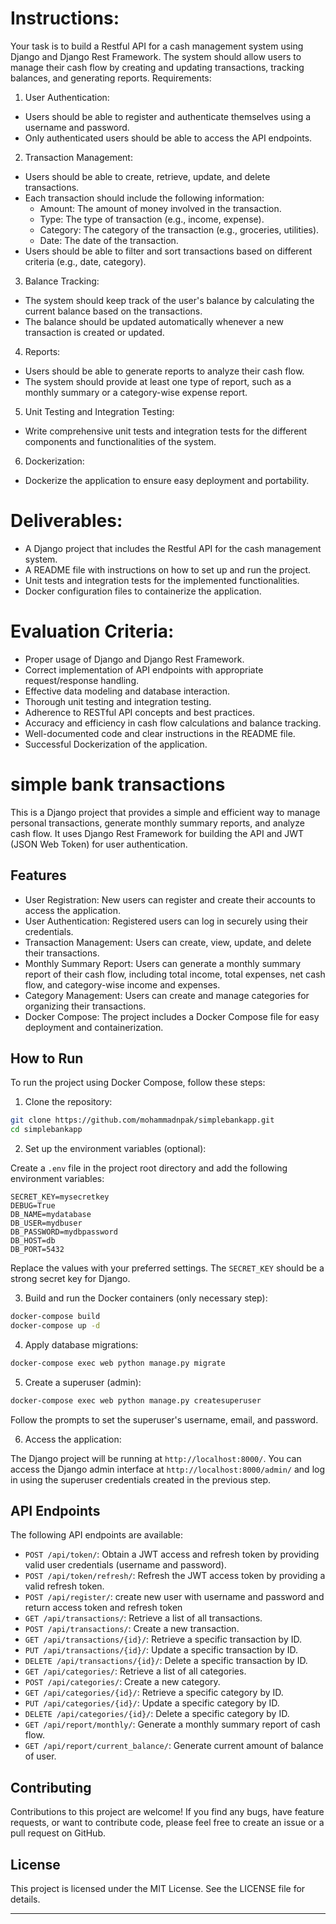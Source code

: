 # Instructions:
Your task is to build a Restful API for a cash management system using Django and Django Rest Framework. The system should allow users to manage their cash flow by creating and updating transactions, tracking balances, and generating reports.
Requirements:
1. User Authentication:
- Users should be able to register and authenticate themselves using a username and password.
- Only authenticated users should be able to access the API endpoints.
2. Transaction Management:
- Users should be able to create, retrieve, update, and delete transactions.
- Each transaction should include the following information:
    - Amount: The amount of money involved in the transaction.
    - Type: The type of transaction (e.g., income, expense).
    - Category: The category of the transaction (e.g., groceries, utilities).
    - Date: The date of the transaction.
- Users should be able to filter and sort transactions based on different criteria (e.g., date, category).
3. Balance Tracking:
- The system should keep track of the user's balance by calculating the current balance based on the transactions.
- The balance should be updated automatically whenever a new transaction is created or updated.
4. Reports:
- Users should be able to generate reports to analyze their cash flow.
- The system should provide at least one type of report, such as a monthly summary or a category-wise expense report.
5. Unit Testing and Integration Testing:
- Write comprehensive unit tests and integration tests for the different components and functionalities of the system.
6. Dockerization:
- Dockerize the application to ensure easy deployment and portability.
# Deliverables:
- A Django project that includes the Restful API for the cash management system.
- A README file with instructions on how to set up and run the project.
- Unit tests and integration tests for the implemented functionalities.
- Docker configuration files to containerize the application.


# Evaluation Criteria:
- Proper usage of Django and Django Rest Framework.
- Correct implementation of API endpoints with appropriate request/response handling.
- Effective data modeling and database interaction.
- Thorough unit testing and integration testing.
- Adherence to RESTful API concepts and best practices.
- Accuracy and efficiency in cash flow calculations and balance tracking.
- Well-documented code and clear instructions in the README file.
- Successful Dockerization of the application.



# simple bank transactions

This is a Django project that provides a simple and efficient way to manage personal transactions, generate monthly summary reports, and analyze cash flow. It uses Django Rest Framework for building the API and JWT (JSON Web Token) for user authentication.

## Features

- User Registration: New users can register and create their accounts to access the application.
- User Authentication: Registered users can log in securely using their credentials.
- Transaction Management: Users can create, view, update, and delete their transactions.
- Monthly Summary Report: Users can generate a monthly summary report of their cash flow, including total income, total expenses, net cash flow, and category-wise income and expenses.
- Category Management: Users can create and manage categories for organizing their transactions.
- Docker Compose: The project includes a Docker Compose file for easy deployment and containerization.

## How to Run

To run the project using Docker Compose, follow these steps:

1. Clone the repository:

```bash
git clone https://github.com/mohammadnpak/simplebankapp.git
cd simplebankapp
```

2. Set up the environment variables (optional):

Create a `.env` file in the project root directory and add the following environment variables:

```dotenv
SECRET_KEY=mysecretkey
DEBUG=True
DB_NAME=mydatabase
DB_USER=mydbuser
DB_PASSWORD=mydbpassword
DB_HOST=db
DB_PORT=5432
```

Replace the values with your preferred settings. The `SECRET_KEY` should be a strong secret key for Django.

3. Build and run the Docker containers (only necessary step):

```bash
docker-compose build
docker-compose up -d
```

4. Apply database migrations:

```bash
docker-compose exec web python manage.py migrate
```

5. Create a superuser (admin):

```bash
docker-compose exec web python manage.py createsuperuser
```

Follow the prompts to set the superuser's username, email, and password.

6. Access the application:

The Django project will be running at `http://localhost:8000/`. You can access the Django admin interface at `http://localhost:8000/admin/` and log in using the superuser credentials created in the previous step.

## API Endpoints

The following API endpoints are available:

- `POST /api/token/`: Obtain a JWT access and refresh token by providing valid user credentials (username and password).
- `POST /api/token/refresh/`: Refresh the JWT access token by providing a valid refresh token.
- `POST /api/register/`: create new user with username and password and return access token and refresh token
- `GET /api/transactions/`: Retrieve a list of all transactions.
- `POST /api/transactions/`: Create a new transaction.
- `GET /api/transactions/{id}/`: Retrieve a specific transaction by ID.
- `PUT /api/transactions/{id}/`: Update a specific transaction by ID.
- `DELETE /api/transactions/{id}/`: Delete a specific transaction by ID.
- `GET /api/categories/`: Retrieve a list of all categories.
- `POST /api/categories/`: Create a new category.
- `GET /api/categories/{id}/`: Retrieve a specific category by ID.
- `PUT /api/categories/{id}/`: Update a specific category by ID.
- `DELETE /api/categories/{id}/`: Delete a specific category by ID.
- `GET /api/report/monthly/`: Generate a monthly summary report of cash flow.
- `GET /api/report/current_balance/`: Generate current amount of balance of user.


## Contributing

Contributions to this project are welcome! If you find any bugs, have feature requests, or want to contribute code, please feel free to create an issue or a pull request on GitHub.

## License

This project is licensed under the MIT License. See the LICENSE file for details.

---

